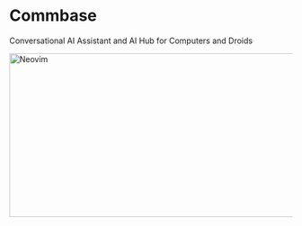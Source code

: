 # Commbase
Conversational AI Assistant and AI Hub for Computers and Droids

<img alt="Neovim" src="./commbase.png?raw=true" width="550" height="291" />
